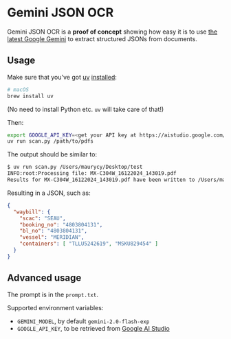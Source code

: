# Gemini JSON OCR

Gemini JSON OCR is a **proof of concept** showing how easy it is to use [the latest Google Gemini](https://blog.google/technology/google-deepmind/google-gemini-ai-update-december-2024/) to extract structured JSONs from documents.

## Usage

Make sure that you've got [uv](https://docs.astral.sh/uv/) [installed](https://docs.astral.sh/uv/getting-started/installation/):

```zsh
# macOS
brew install uv
```

(No need to install Python etc. `uv` will take care of that!)

Then:

```zsh
export GOOGLE_API_KEY=<get your API key at https://aistudio.google.com/app/apikey>
uv run scan.py /path/to/pdfs
```

The output should be similar to:

```zsh
$ uv run scan.py /Users/maurycy/Desktop/test
INFO:root:Processing file: MX-C304W_16122024_143019.pdf
Results for MX-C304W_16122024_143019.pdf have been written to /Users/maurycy/Desktop/test/MX-C304W_16122024_143019.pdf.json
```

Resulting in a JSON, such as:

```json
{
  "waybill": {
    "scac": "SEAU",
    "booking_no": "4803804131",
    "bl_no": "4803804131",
    "vessel": "MERIDIAN",
    "containers": [ "TLLU5242619", "MSKU829454" ]
  }
}
```

## Advanced usage

The prompt is in the `prompt.txt`.

Supported environment variables:

 * `GEMINI_MODEL`, by default `gemini-2.0-flash-exp`
 * `GOOGLE_API_KEY`, to be retrieved from [Google AI Studio](https://aistudio.google.com/app/apikey)
